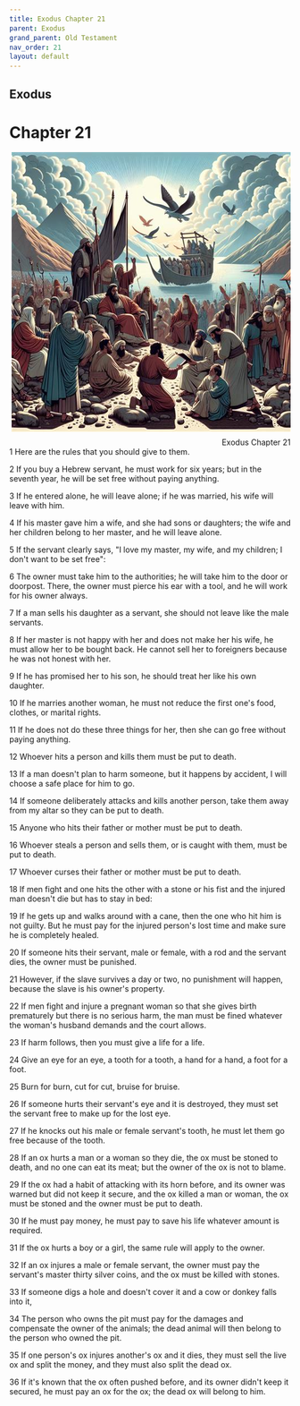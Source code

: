 ```yaml
---
title: Exodus Chapter 21
parent: Exodus
grand_parent: Old Testament
nav_order: 21
layout: default
---
```


## Exodus

# Chapter 21

<div style="clear: both; text-align: right;">
    <img src="/assets/Image/Exodus/500/21.jpg" alt="Exodus Chapter 21" class="chapter-image" style="max-width: 100%; height: auto; float: right; margin: 0 0 10px 10px; padding-left: 10%;">
    <figcaption style="font-size: 14px;">Exodus Chapter 21</figcaption>
</div>
1 Here are the rules that you should give to them.

2 If you buy a Hebrew servant, he must work for six years; but in the seventh year, he will be set free without paying anything.

3 If he entered alone, he will leave alone; if he was married, his wife will leave with him.

4 If his master gave him a wife, and she had sons or daughters; the wife and her children belong to her master, and he will leave alone.

5 If the servant clearly says, "I love my master, my wife, and my children; I don't want to be set free":

6 The owner must take him to the authorities; he will take him to the door or doorpost. There, the owner must pierce his ear with a tool, and he will work for his owner always.

7 If a man sells his daughter as a servant, she should not leave like the male servants.

8 If her master is not happy with her and does not make her his wife, he must allow her to be bought back. He cannot sell her to foreigners because he was not honest with her.

9 If he has promised her to his son, he should treat her like his own daughter.

10 If he marries another woman, he must not reduce the first one's food, clothes, or marital rights.

11 If he does not do these three things for her, then she can go free without paying anything.

12 Whoever hits a person and kills them must be put to death.

13 If a man doesn't plan to harm someone, but it happens by accident, I will choose a safe place for him to go.

14 If someone deliberately attacks and kills another person, take them away from my altar so they can be put to death.

15 Anyone who hits their father or mother must be put to death.

16 Whoever steals a person and sells them, or is caught with them, must be put to death.

17 Whoever curses their father or mother must be put to death.

18 If men fight and one hits the other with a stone or his fist and the injured man doesn't die but has to stay in bed:

19 If he gets up and walks around with a cane, then the one who hit him is not guilty. But he must pay for the injured person's lost time and make sure he is completely healed.

20 If someone hits their servant, male or female, with a rod and the servant dies, the owner must be punished.

21 However, if the slave survives a day or two, no punishment will happen, because the slave is his owner's property.

22 If men fight and injure a pregnant woman so that she gives birth prematurely but there is no serious harm, the man must be fined whatever the woman's husband demands and the court allows.

23 If harm follows, then you must give a life for a life.

24 Give an eye for an eye, a tooth for a tooth, a hand for a hand, a foot for a foot.

25 Burn for burn, cut for cut, bruise for bruise.

26 If someone hurts their servant's eye and it is destroyed, they must set the servant free to make up for the lost eye.

27 If he knocks out his male or female servant's tooth, he must let them go free because of the tooth.

28 If an ox hurts a man or a woman so they die, the ox must be stoned to death, and no one can eat its meat; but the owner of the ox is not to blame.

29 If the ox had a habit of attacking with its horn before, and its owner was warned but did not keep it secure, and the ox killed a man or woman, the ox must be stoned and the owner must be put to death.

30 If he must pay money, he must pay to save his life whatever amount is required.

31 If the ox hurts a boy or a girl, the same rule will apply to the owner.

32 If an ox injures a male or female servant, the owner must pay the servant's master thirty silver coins, and the ox must be killed with stones.

33 If someone digs a hole and doesn't cover it and a cow or donkey falls into it,

34 The person who owns the pit must pay for the damages and compensate the owner of the animals; the dead animal will then belong to the person who owned the pit.

35 If one person's ox injures another's ox and it dies, they must sell the live ox and split the money, and they must also split the dead ox.

36 If it's known that the ox often pushed before, and its owner didn't keep it secured, he must pay an ox for the ox; the dead ox will belong to him.


